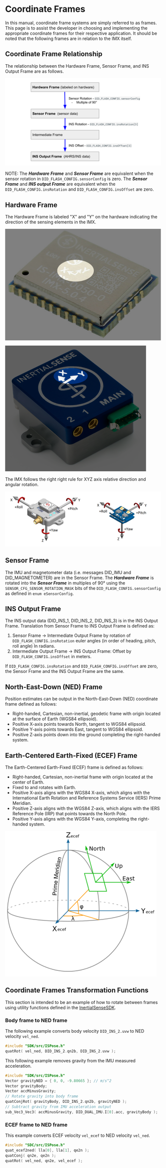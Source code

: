 # Coordinate Frames
In this manual, coordinate frame systems are simply referred to as frames. This page is to assist the developer in choosing and implementing the appropriate coordinate frames for their respective application. It should be noted that the following frames are in relation to the IMX itself.

## Coordinate Frame Relationship

The relationship between the Hardware Frame, Sensor Frame, and INS Output Frame are as follows.  

![](../images/coordinate_frame_relationship.svg)

NOTE: The ***Hardware Frame*** and ***Sensor Frame*** are equivalent when the sensor rotation in `DID_FLASH_CONFIG.sensorConfig` is zero.  The ***Sensor Frame*** and ***INS output Frame*** are equivalent when the `DID_FLASH_CONFIG.insRotation` and `DID_FLASH_CONFIG.insOffset` are zero.  

## Hardware Frame

The Hardware Frame is labeled "X" and "Y" on the hardware indicating the direction of the sensing elements in the IMX.  

![IMX hardware frame](../images/IMX_5.0_800w_hw_frame.jpg)

![IMX hardware frame](../images/RUG-3.0-G2_hw_frame.png)

The IMX follows the right right rule for XYZ axis relative direction and angular rotation.

![coordinate_frames](../images/coordinate_frames.png)

## Sensor Frame

The IMU and magnetometer data (i.e. messages DID_IMU and DID_MAGNETOMETER) are in the Sensor Frame.  The ***Hardware Frame*** is rotated into the ***Sensor Frame*** in multiples of 90° using the `SENSOR_CFG_SENSOR_ROTATION_MASK` bits of the `DID_FLASH_CONFIG.sensorConfig` as defined in `enum eSensorConfig`.   

## INS Output Frame

The INS output data (DID_INS_1, DID_INS_2, DID_INS_3) is in the INS Output Frame. Translation from Sensor
Frame to INS Output Frame is defined as:

 1. Sensor Frame → Intermediate Output Frame by rotation of `DID_FLASH_CONFIG.insRotation` euler angles (in order of heading, pitch, roll angle) In radians.
 2. Intermediate Output Frame → INS Output Frame: Offset by `DID_FLASH_CONFIG.insOffset` in meters.

If `DID_FLASH_CONFIG.insRotation` and `DID_FLASH_CONFIG.insOffset` are zero, the Sensor Frame and the INS Output Frame are the same.

## North-East-Down (NED) Frame
Position estimates can be output in the North-East-Down (NED) coordinate frame defined as follows:

  * Right-handed, Cartesian, non-inertial, geodetic frame with origin located at the surface of Earth (WGS84 ellipsoid).
  * Positive X-axis points towards North, tangent to WGS84 ellipsoid.
  * Positive Y-axis points towards East, tangent to WGS84 ellipsoid.
  * Positive Z-axis points down into the ground completing the right-handed system.

## Earth-Centered Earth-Fixed (ECEF) Frame
The Earth-Centered Earth-Fixed (ECEF) frame is defined as follows:

  *  Right-handed, Cartesian, non-inertial frame with origin located at the center of Earth.
  *  Fixed to and rotates with Earth.
  *  Positive X-axis aligns with the WGS84 X-axis, which aligns with the International Earth Rotation and Reference Systems Service (IERS) Prime Meridian.
  *  Positive Z-axis aligns with the WGS84 Z-axis, which aligns with the IERS Reference Pole (IRP) that points towards the North Pole.
  *  Positive Y-axis aligns with the WGS84 Y-axis, completing the right-handed system.

![ECEF_coordinate_frames](../images/ecef_frame.png)

## Coordinate Frames Transformation Functions
This section is intended to be an example of how to rotate between frames using utility functions defined in the [InertialSenseSDK](https://github.com/inertialsense/InertialSenseSDK).

### Body frame to NED frame

The following example converts body velocity `DID_INS_2.uvw` to NED velocity `vel_ned`.

``` C++
#include "SDK/src/ISPose.h"
quatRot( vel_ned, DID_INS_2.qn2b, DID_INS_2.uvw );
```

This following example removes gravity from the IMU measured acceleration.  

``` C++
#include "SDK/src/ISPose.h"
Vector gravityNED = { 0, 0, -9.80665 };	// m/s^2
Vector gravityBody;
Vector accMinusGravity;
// Rotate gravity into body frame
quatConjRot( gravityBody, DID_INS_2.qn2b, gravityNED );
// Subtract gravity from IMU acceleration output
sub_Vec3_Vec3( accMinusGravity, DID_DUAL_IMU.I[0].acc, gravityBody );
```

### ECEF frame to NED frame

This example converts ECEF velocity `vel_ecef` to NED velocity `vel_ned`.

```c++
#include "SDC/src/ISPose.h"
quat_ecef2ned( lla[0], lla[1], qe2n );
quatConj( qn2e, qe2n );
quatRot( vel_ned, qn2e, vel_ecef );
```

